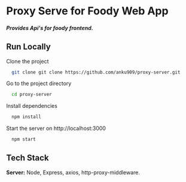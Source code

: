 
# Proxy Serve for Foody Web App

##### Provides Api's for foody frontend.
## Run Locally

Clone the project

```bash
  git clone git clone https://github.com/anku909/proxy-server.git
```

Go to the project directory

```bash
  cd proxy-server
```

Install dependencies

```bash
  npm install
```

Start the server on http://localhost:3000

```bash
  npm start
```

## Tech Stack

**Server:** Node, Express, axios, http-proxy-middleware.

